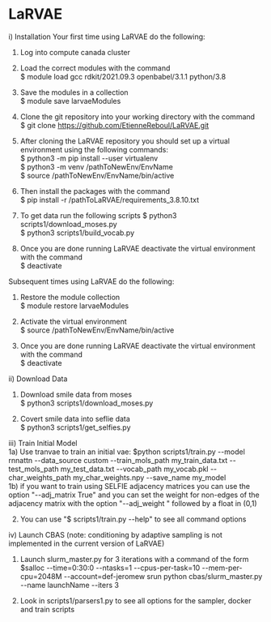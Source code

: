 # LaRVAE

i) Installation
Your first time using LaRVAE do the following:  

1) Log into compute canada cluster  

2) Load the correct modules with the command  
  $ module load gcc rdkit/2021.09.3 openbabel/3.1.1 python/3.8  

3) Save the modules in a collection  
  $ module save larvaeModules  

4) Clone the git repository into your working directory with the command  
  $ git clone https://github.com/EtienneReboul/LaRVAE.git  

5) After cloning the LaRVAE repository you should set up a virtual environment using the following commands:  
  $ python3 -m pip install --user virtualenv  
  $ python3 -m venv /pathToNewEnv/EnvName  
  $ source /pathToNewEnv/EnvName/bin/active  

6) Then install the packages with the command  
  $ pip install -r /pathToLaRVAE/requirements_3.8.10.txt  

7) To get data run the following scripts
  $ python3 scripts1/download_moses.py  
  $ python3 scripts1/build_vocab.py  
  
8) Once you are done running LaRVAE deactivate the virtual environment with the command  
  $ deactivate  
  

Subsequent times using LaRVAE do the following:  

1) Restore the module collection  
  $ module restore larvaeModules  

2) Activate the virtual environment  
  $ source /pathToNewEnv/EnvName/bin/active  

3) Once you are done running LaRVAE deactivate the virtual environment with the command  
  $ deactivate  

ii) Download Data  
  1) Download smile data from moses  
    $ python3 scripts1/download_moses.py  
    
  2) Covert smile data into seflie data  
    $ python3 scripts1/get_selfies.py  

iii) Train Initial Model   
  1a) Use tranvae to train an initial vae: 
    $python scripts1/train.py --model rnnattn --data_source custom --train_mols_path my_train_data.txt --test_mols_path my_test_data.txt --vocab_path my_vocab.pkl --char_weights_path my_char_weights.npy --save_name my_model  
    1b) if you want to train using SELFIE adjacency matrices you can use the option "--adj_matrix True" and you can set the weight for non-edges of the adjacency matrix with the option "--adj_weight " followed by a float in (0,1)  
    
  2) You can use "$ scripts1/train.py --help" to see all command options  

iv) Launch CBAS (note: conditioning by adaptive sampling is not implemented in the current version of LaRVAE)
  1) Launch slurm_master.py for 3 iterations with a command of the form
    $salloc --time=0:30:0 --ntasks=1 --cpus-per-task=10 --mem-per-cpu=2048M --account=def-jeromew srun python cbas/slurm_master.py --name launchName --iters 3  
    
  2) Look in scripts1/parsers1.py to see all options for the sampler, docker and train scripts
